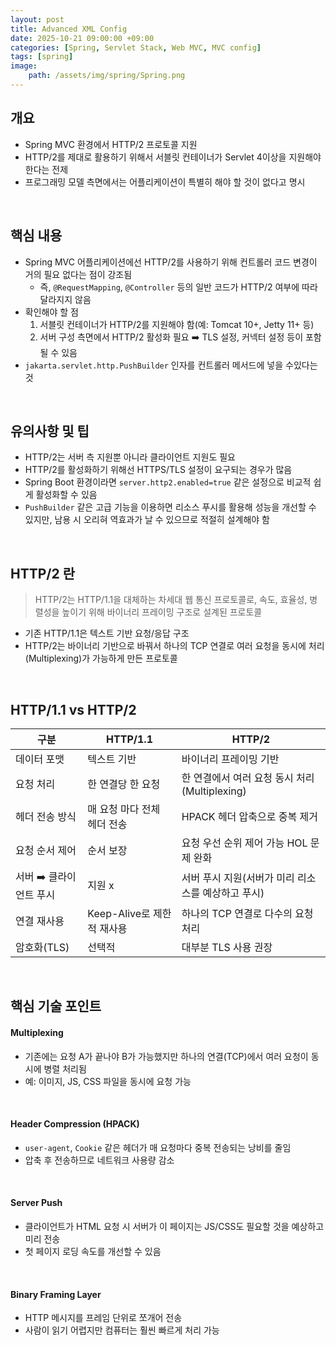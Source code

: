 ```yaml
---
layout: post
title: Advanced XML Config
date: 2025-10-21 09:00:00 +09:00
categories: [Spring, Servlet Stack, Web MVC, MVC config]
tags: [spring]
image:
    path: /assets/img/spring/Spring.png
---
```


## 개요

- Spring MVC 환경에서 HTTP/2 프로토콜 지원
- HTTP/2를 제대로 활용하기 위해서 서블릿 컨테이너가 Servlet 4이상을 지원해야 한다는 전제
- 프로그래밍 모델 측면에서는 어플리케이션이 특별히 해야 할 것이 없다고 명시

<br>

## 핵심 내용

- Spring MVC 어플리케이션에선 HTTP/2를 사용하기 위해 컨트롤러 코드 변경이 거의 필요 없다는 점이 강조됨
  - 즉, `@RequestMapping`, `@Controller` 등의 일반 코드가 HTTP/2 여부에 따라 달라지지 않음
- 확인해야 할 점
  1. 서블릿 컨테이너가 HTTP/2를 지원해야 함(예: Tomcat 10+, Jetty 11+ 등)
  2. 서버 구성 측면에서 HTTP/2 활성화 필요 ➡️ TLS 설정, 커넥터 설정 등이 포함될 수 있음
- `jakarta.servlet.http.PushBuilder` 인자를 컨트롤러 메서드에 넣을 수있다는 것

<br>

## 유의사항 및 팁

- HTTP/2는 서버 측 지원뿐 아니라 클라이언트 지원도 필요
- HTTP/2를 활성화하기 위해선 HTTPS/TLS 설정이 요구되는 경우가 많음
- Spring Boot 환경이라면 `server.http2.enabled=true` 같은 설정으로 비교적 쉽게 활성화할 수 있음
- `PushBuilder` 같은 고급 기능을 이용하면 리소스 푸시를 활용해 성능을 개선할 수 있지만, 남용 시 오리혀 역효과가 날 수 있으므로 적절히 설계해야 함

<br>

## HTTP/2 란

> HTTP/2는 HTTP/1.1을 대체하는 차세대 웹 통신 프로토콜로, 속도, 효율성, 병렬성을 높이기 위해 바이너리 프레이밍 구조로 설계된 프로토콜

- 기존 HTTP/1.1은 텍스트 기반 요청/응답 구조
- HTTP/2는 바이너리 기반으로 바꿔서 하나의 TCP 연결로 여러 요청을 동시에 처리(Multiplexing)가 가능하게 만든 프로토콜

<br>

## HTTP/1.1 vs HTTP/2

| 구분 | HTTP/1.1 | HTTP/2 |
|-|-|-|
| 데이터 포맷 | 텍스트 기반 | 바이너리 프레이밍 기반 |
| 요청 처리 | 한 연결당 한 요청 | 한 연결에서 여러 요청 동시 처리(Multiplexing) |
| 헤더 전송 방식 | 매 요청 마다 전체 헤더 전송 | HPACK 헤더 압축으로 중복 제거 |
| 요청 순서 제어 | 순서 보장 | 요청 우선 순위 제어 가능 HOL 문제 완화 |
| 서버 ➡️ 클라이언트 푸시 | 지원 x | 서버 푸시 지원(서버가 미리 리소스를 예상하고 푸시) |
| 연결 재사용 | Keep-Alive로 제한적 재사용 | 하나의 TCP 연결로 다수의 요청 처리 |
| 암호화(TLS) | 선택적 | 대부분 TLS 사용 권장 |


<br>

## 핵심 기술 포인트

#### Multiplexing

- 기존에는 요청 A가 끝나야 B가 가능했지만 하나의 연결(TCP)에서 여러 요청이 동시에 병렬 처리됨
- 예: 이미지, JS, CSS 파일을 동시에 요청 가능

<br>

#### Header Compression (HPACK)

- `user-agent`, `Cookie` 같은 헤더가 매 요청마다 중복 전송되는 낭비를 줄임
- 압축 후 전송하므로 네트워크 사용량 감소

<br>

#### Server Push

- 클라이언트가 HTML 요청 시 서버가 이 페이지는 JS/CSS도 필요할 것을 예상하고 미리 전송
- 첫 페이지 로딩 속도를 개선할 수 있음

<br>

#### Binary Framing Layer

- HTTP 메시지를 프레임 단위로 쪼개어 전송
- 사람이 읽기 어렵지만 컴퓨터는 훨씬 빠르게 처리 가능